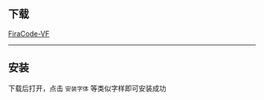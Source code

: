 ## 下载  
[FiraCode-VF](http://api.xtaoa.com/api/lanzou.php?url=https://cqu-openlib.lanzout.com/izLmc1x5wxte&type=down)  

---

## 安装  
下载后打开，点击 `安装字体` 等类似字样即可安装成功  